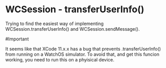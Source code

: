 # WCSession - transferUserInfo()

Trying to find the easiest way of implementing WCSession.transferUserInfo() and WCSession.sendMessage().

#Important

It seems like that XCode 11.x.x has a bug that prevents .transferUserInfo() from running on a WatchOS simulator. To avoid that, and get this funcion working, you need to run this on a phyisical device.
